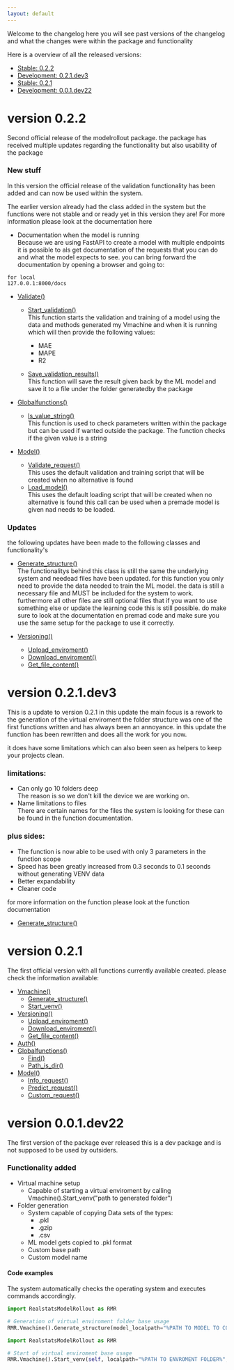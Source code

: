 ```yaml
---
layout: default
---
```


Welcome to the changelog here you will see past versions of the changelog and what the changes were within the package and functionality

Here is a overview of all the released versions: <br>
* [Stable: 0.2.2](#version-022)
* [Development: 0.2.1.dev3](#version-021dev3)
* [Stable: 0.2.1](#version-021)
* [Development: 0.0.1.dev22](#version-001dev22)

# version 0.2.2
Second official release of the modelrollout package. the package has received multiple updates regarding the functionality but also usability of the package 

### New stuff
In this version the official release of the validation functionality has been added and can now be used 
within the system. <br>

The earlier version already had the class added in the system but the functions were not stable and or ready yet in this version they are! For more information please look at the documentation here <br>
* Documentation when the model is running <br>
Because we are using FastAPI to create a model with multiple endpoints it is possible to als get documentation of the requests that you can do and what the model expects to see. you can bring forward the documentation by opening a browser and going to: <br>
```
for local
127.0.0.1:8000/docs
```

* [Validate()](https://bharkema.github.io/RealstatsModelRollout/functions/generate_structure_rework)
    * [Start_validation()](https://bharkema.github.io/RealstatsModelRollout/functions/generate_structure_rework) <br>
    This function starts the validation and training of a model using the data and methods generated my Vmachine and when it is running which will then provide the following values:
        * MAE
        * MAPE
        * R2 
    
    * [Save_validation_results()](https://bharkema.github.io/RealstatsModelRollout/functions/generate_structure_rework) <br>
    This function will save the result given back by the ML model and save it to a file under the folder generatedby the package

* [Globalfunctions()](https://bharkema.github.io/RealstatsModelRollout/classes/globalfunctions)
    * [Is_value_string()](https://bharkema.github.io/RealstatsModelRollout/functions/find) <br>
    This function is used to check parameters written within the package but can be used if wanted outside the package. The function checks if the given value is a string

* [Model()](https://bharkema.github.io/RealstatsModelRollout/classes/model)
    * [Validate_request()](https://bharkema.github.io/RealstatsModelRollout/functions/model_info_request) <br>
    This uses the default validation and training script that will be created when no alternative is found
    * [Load_model()](https://bharkema.github.io/RealstatsModelRollout/functions/model_predict_request) <br>
    This uses the default loading script that will be created when no alternative is found this call can be used when a premade model is given  nad needs to be loaded.

### Updates
the following updates have been made to the following classes and functionality's
* [Generate_structure()](https://bharkema.github.io/RealstatsModelRollout/functions/generate_structure_rework) <br>
    The functionalitys behind this class is still the same the underlying system and needead files have been updated. for this function you only need to provide the data needed to train the ML model. the data is still a necessary file and MUST be included for the system to work. 
    furthermore all other files are still optional files that if you want to use something else or update the learning code this is still possible. do make sure to look at the documentation en premad code and make sure you use the same setup for the package to use it correctly.


* [Versioning()](https://bharkema.github.io/RealstatsModelRollout/classes/versioning)
    * [Upload_enviroment()](https://bharkema.github.io/RealstatsModelRollout/functions/upload_enviro)
    * [Download_enviroment()](https://bharkema.github.io/RealstatsModelRollout/functions/download_enviro)
    * [Get_file_content()](https://bharkema.github.io/RealstatsModelRollout/functions/download_file)

# version 0.2.1.dev3
This is a update to version 0.2.1 in this update the main focus is a rework to the generation of the virtual enviroment the folder structure was one of the first functions written and has always been an annoyance. in this update the function has been rewritten and does all the work for you now. 

it does have some limitations which can also been seen as helpers to keep your projects clean.

### limitations: 
* Can only go 10 folders deep <br>
The reason is so we don't kill the device we are working on.
* Name limitations to files <br>
There are certain names for the files the system is looking for these can be found in the function documentation.

### plus sides:
* The function is now able to be used with only 3 parameters in the function scope
* Speed has been greatly increased from 0.3 seconds to 0.1 seconds without generating VENV data
* Better expandability
* Cleaner code

for more information on the function please look at the function documentation
* [Generate_structure()](https://bharkema.github.io/RealstatsModelRollout/functions/generate_structure_rework)


# version 0.2.1
The first official version with all functions currently available created.
please check the information available:
* [Vmachine()](https://bharkema.github.io/RealstatsModelRollout/classes/vmachine)
    * [Generate_structure()](https://bharkema.github.io/RealstatsModelRollout/functions/generate_structure)
    * [Start_venv()](https://bharkema.github.io/RealstatsModelRollout/functions/start_venv)
* [Versioning()](https://bharkema.github.io/RealstatsModelRollout/classes/versioning)
    * [Upload_enviroment()](https://bharkema.github.io/RealstatsModelRollout/functions/upload_enviro)
    * [Download_enviroment()](https://bharkema.github.io/RealstatsModelRollout/functions/download_enviro)
    * [Get_file_content()](https://bharkema.github.io/RealstatsModelRollout/functions/download_file)
* [Auth()](https://bharkema.github.io/RealstatsModelRollout/classes/auth)
* [Globalfunctions()](https://bharkema.github.io/RealstatsModelRollout/classes/globalfunctions)
    * [Find()](https://bharkema.github.io/RealstatsModelRollout/functions/find)
    * [Path_is_dir()](https://bharkema.github.io/RealstatsModelRollout/functions/pathisdir)
* [Model()](https://bharkema.github.io/RealstatsModelRollout/classes/model)
    * [Info_request()](https://bharkema.github.io/RealstatsModelRollout/functions/model_info_request)
    * [Predict_request()](https://bharkema.github.io/RealstatsModelRollout/functions/model_predict_request)
    * [Custom_request()](https://bharkema.github.io/RealstatsModelRollout/functions/model_custom_request)



# version 0.0.1.dev22
The first version of the package ever released this is a dev package and is not supposed to be used by outsiders.

### Functionality added
* Virtual machine setup
    * Capable of starting a virtual enviroment by calling Vmachine().Start_venv("path to generated folder")
* Folder generation
    * System capable of copying Data sets of the types:
        * .pkl
        * .gzip
        * .csv
    * ML model gets copied to .pkl format
    * Custom base path
    * Custom model name

#### Code examples
The system automatically checks the operating system and executes commands accordingly.
```python
import RealstatsModelRollout as RMR

# Generation of virtual enviroment folder base usage
RMR.Vmachine().Generate_structure(model_localpath="%PATH TO MODEL TO COPY%", validation_data_localpath="%PATH TO data TO COPY%", validation_control_localpath="%PATH TO CONTROL DATA TO COPY%", base_path="%PATH TO WHERE YOU WANT TO SAVE FOLDER%", model_name = "Demo")
```

```python
import RealstatsModelRollout as RMR

# Start of virtual enviroment base usage
RMR.Vmachine().Start_venv(self, localpath="%PATH TO ENVROMENT FOLDER%", execution_code="%NAME OF CODE FILE YOU WISH TO EXECUTE%"):
```